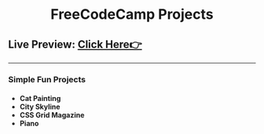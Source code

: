 <h1 align="center">FreeCodeCamp Projects</h1>
<h2>Live Preview: <a href="https://akashasahu07.github.io/FreeCodeCamp_projs/">Click Here👉</a></h2>
<hr>
<h3>Simple Fun Projects</h3>
<h4>
  <ul>
    <li>Cat Painting</li>
    <li>City Skyline</li>
    <li>CSS Grid Magazine</li>
    <li>Piano</li>
  </ul>
</h4>
